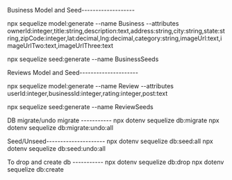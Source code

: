 
Business Model and Seed-------------------

npx sequelize model:generate --name Business --attributes ownerId:integer,title:string,description:text,address:string,city:string,state:string,zipCode:integer,lat:decimal,lng:decimal,category:string,imageUrl:text,imageUrlTwo:text,imageUrlThree:text

npx sequelize seed:generate --name BusinessSeeds


Reviews Model and Seed---------------------

npx sequelize model:generate --name Review --attributes userId:integer,businessId:integer,rating:integer,post:text

npx sequelize seed:generate --name ReviewSeeds



DB migrate/undo migrate -----------
npx dotenv sequelize db:migrate
npx dotenv sequelize db:migrate:undo:all


Seed/Unseed---------------------
npx dotenv sequelize db:seed:all
npx dotenv sequelize db:seed:undo:all


To drop and create db -----------
npx dotenv sequelize db:drop
npx dotenv sequelize db:create
